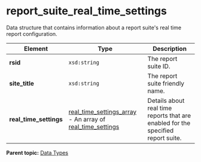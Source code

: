 # report_suite_real_time_settings

Data structure that contains information about a report suite's real time report configuration.

|Element|Type|Description|
|-------|----|-----------|
| **rsid** | `xsd:string` | The report suite ID. |
| **site_title** | `xsd:string` | The report suite friendly name. |
| **real_time_settings** |  [real_time_settings_array](r_real_time_settings_array.md#) - An array of [real_time_settings](r_real_time_settings.md#) | Details about real time reports that are enabled for the specified report suite. |

**Parent topic:** [Data Types](../data_types/c_datatypes.md)

